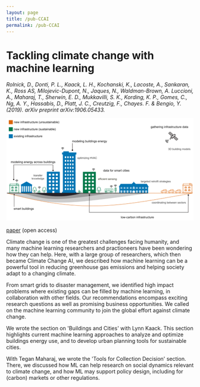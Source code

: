 ```yaml
---
layout: page
title: /pub-CCAI
permalink: /pub-CCAI
---
```


# Tackling climate change with machine learning

_Rolnick, D., Donti, P. L., Kaack, L. H., Kochanski, K., Lacoste, A., Sankaran, K., Ross AS, Milojevic-Dupont, N.,  Jaques,  N.,  Waldman-Brown,  A.   Luccioni,  A.,  Maharaj,  T.,  Sherwin,  E.  D., Mukkavilli, S. K., Kording, K. P., Gomes, C., Ng, A. Y., Hassabis, D., Platt, J. C., Creutzig, F., Chayes.  F. & Bengio, Y. (2019).  arXiv preprint arXiv:1906.05433._

<img src="tackling-cc-ml-pic.png" alt="image" width="600"/>

[paper](https://arxiv.org/abs/1906.05433) (open access)

Climate change is one of the greatest challenges facing humanity, and many machine learning researchers and practioneers have been wondering how they can help. Here, with a large group of researchers, which then became Climate Change AI, we described how machine learning can be a powerful tool in reducing greenhouse gas emissions and helping society adapt to a changing climate. 

From smart grids to disaster management, we identified high impact problems where existing gaps can be filled by machine learning, in collaboration with other fields. Our recommendations encompass exciting research questions as well as promising business opportunities. We called on the machine learning community to join the global effort against climate change. 

We wrote the section on 'Buildings and Cities' with Lynn Kaack. This section highlights current machine learning approaches to analyze and optimize buildings energy use, and to develop urban planning tools for sustainable cities.  

With Tegan Maharaj, we wrote the 'Tools for Collection Decision' section. There, we discussed how ML can help research on social dynamics relevant to climate change, and how ML may support policy design, including for (carbon) markets or other regulations.
